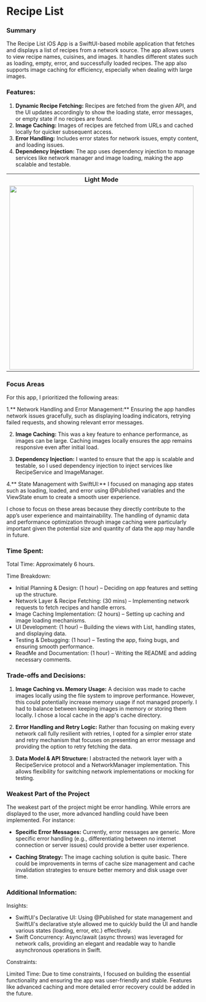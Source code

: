#  Recipe List

### Summary

The Recipe List iOS App is a SwiftUI-based mobile application that fetches and displays a list of recipes from a network source. The app allows users to view recipe names, cuisines, and images. It handles different states such as loading, empty, error, and successfully loaded recipes. The app also supports image caching for efficiency, especially when dealing with large images.

### Features:

1. **Dynamic Recipe Fetching:** Recipes are fetched from the given API, and the UI updates accordingly to show the loading state, error messages, or empty state if no recipes are found.
2. **Image Caching:** Images of recipes are fetched from URLs and cached locally for quicker subsequent access.
3. **Error Handling:** Includes error states for network issues, empty content, and loading issues.
4. **Dependency Injection:** The app uses dependency injection to manage services like network manager and image loading, making the app scalable and testable.

<table>
  <tr>
    <th><strong>Light Mode</strong></th>
    <th><strong>Dark Mode</strong></th>
    <th><strong>Error Response</strong></th>
    <th><strong>Empty Response</strong></th>
  </tr>
  <tr>
    <td valign="top"><img src="https://github.com/user-attachments/assets/9fb50fd0-cd51-4f05-b6b6-7a5443034630" width="480" /></td>
    <td valign="top"><img src="https://github.com/user-attachments/assets/87f1f5a7-7375-4967-bbe8-e4fdf8639481" width="480" /></td>
    <td valign="top"><img src="https://github.com/user-attachments/assets/258f916a-b794-4edd-b592-e2b4dfc0175e" width="480" /></td>
    <td valign="top"><img src="https://github.com/user-attachments/assets/2ae2b696-62e7-4434-acb5-37c4a82cc545" width="480" /></td>
  </tr>
</table>

### Focus Areas

For this app, I prioritized the following areas:

1.** Network Handling and Error Management:** Ensuring the app handles network issues gracefully, such as displaying loading indicators, retrying failed requests, and showing relevant error messages.

2. **Image Caching:** This was a key feature to enhance performance, as images can be large. Caching images locally ensures the app remains responsive even after initial load.

3. **Dependency Injection:** I wanted to ensure that the app is scalable and testable, so I used dependency injection to inject services like RecipeService and ImageManager.

4.** State Management with SwiftUI:** I focused on managing app states such as loading, loaded, and error using @Published variables and the ViewState enum to create a smooth user experience.

I chose to focus on these areas because they directly contribute to the app’s user experience and maintainability. The handling of dynamic data and performance optimization through image caching were particularly important given the potential size and quantity of data the app may handle in future.

### Time Spent:

Total Time: Approximately 6 hours.

Time Breakdown:

- Initial Planning & Design: (1 hour) – Deciding on app features and setting up the structure.
- Network Layer & Recipe Fetching: (30 mins) – Implementing network requests to fetch recipes and handle errors.
- Image Caching Implementation: (2 hours) – Setting up caching and image loading mechanisms.
- UI Development: (1 hour) – Building the views with List, handling states, and displaying data.
- Testing & Debugging: (1 hour) – Testing the app, fixing bugs, and ensuring smooth performance.
- ReadMe and Documentation: (1 hour) – Writing the README and adding necessary comments.

### Trade-offs and Decisions:

1. **Image Caching vs. Memory Usage:** A decision was made to cache images locally using the file system to improve performance. However, this could potentially increase memory usage if not managed properly. I had to balance between keeping images in memory or storing them locally. I chose a local cache in the app's cache directory.

2. **Error Handling and Retry Logic:** Rather than focusing on making every network call fully resilient with retries, I opted for a simpler error state and retry mechanism that focuses on presenting an error message and providing the option to retry fetching the data.

3. **Data Model & API Structure:** I abstracted the network layer with a RecipeService protocol and a NetworkManager implementation. This allows flexibility for switching network implementations or mocking for testing.

### Weakest Part of the Project

The weakest part of the project might be error handling. While errors are displayed to the user, more advanced handling could have been implemented. For instance:

- **Specific Error Messages:** Currently, error messages are generic. More specific error handling (e.g., differentiating between no internet connection or server issues) could provide a better user experience.

- **Caching Strategy:** The image caching solution is quite basic. There could be improvements in terms of cache size management and cache invalidation strategies to ensure better memory and disk usage over time.

### Additional Information:

Insights:

- SwiftUI's Declarative UI: Using @Published for state management and SwiftUI's declarative style allowed me to quickly build the UI and handle various states (loading, error, etc.) effectively.
- Swift Concurrency: Async/await (async throws) was leveraged for network calls, providing an elegant and readable way to handle asynchronous operations in Swift.

Constraints:

Limited Time: Due to time constraints, I focused on building the essential functionality and ensuring the app was user-friendly and stable. Features like advanced caching and more detailed error recovery could be added in the future.

